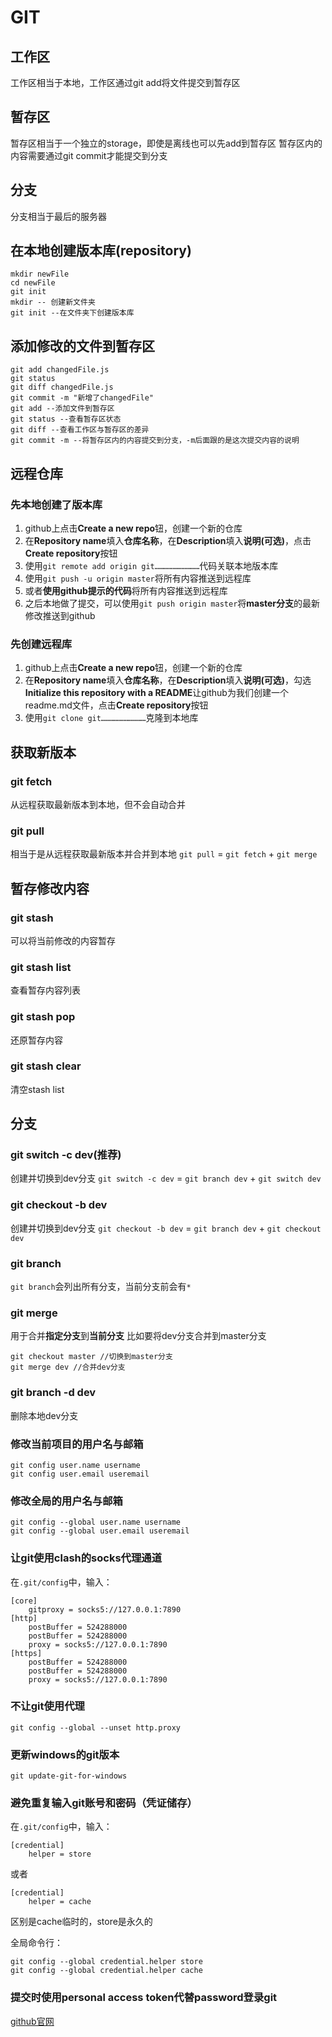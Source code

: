 # GIT
## 工作区
工作区相当于本地，工作区通过git add将文件提交到暂存区
## 暂存区
暂存区相当于一个独立的storage，即使是离线也可以先add到暂存区
暂存区内的内容需要通过git commit才能提交到分支
## 分支
分支相当于最后的服务器
## 在本地创建版本库(repository)
```
mkdir newFile
cd newFile
git init
mkdir -- 创建新文件夹
git init --在文件夹下创建版本库
```
## 添加修改的文件到暂存区
```
git add changedFile.js
git status
git diff changedFile.js
git commit -m "新增了changedFile"
git add --添加文件到暂存区
git status --查看暂存区状态
git diff --查看工作区与暂存区的差异
git commit -m --将暂存区内的内容提交到分支，-m后面跟的是这次提交内容的说明
```
## 远程仓库
### 先本地创建了版本库
1. github上点击**Create a new repo**钮，创建一个新的仓库
2. 在**Repository name**填入**仓库名称**，在**Description**填入**说明(可选)**，点击**Create repository**按钮
3. 使用`git remote add origin git…………………………`代码关联本地版本库
4. 使用`git push -u origin master`将所有内容推送到远程库
5. 或者**使用github提示的代码**将所有内容推送到远程库
6. 之后本地做了提交，可以使用`git push origin master`将**master分支**的最新修改推送到github
### 先创建远程库
1. github上点击**Create a new repo**钮，创建一个新的仓库
2. 在**Repository name**填入**仓库名称**，在**Description**填入**说明(可选)**，勾选**Initialize this repository with a README**让github为我们创建一个readme.md文件，点击**Create repository**按钮
3. 使用`git clone git…………………………`克隆到本地库

## 获取新版本
### git fetch
从远程获取最新版本到本地，但不会自动合并
### git pull
相当于是从远程获取最新版本并合并到本地
`git pull` = `git fetch` + `git merge`

## 暂存修改内容
### git stash
可以将当前修改的内容暂存
### git stash list
查看暂存内容列表
### git stash pop
还原暂存内容
### git stash clear
清空stash list

## 分支
### git switch -c dev(推荐)
创建并切换到dev分支
`git switch -c dev` = `git branch dev` + `git switch dev`
### git checkout -b dev
创建并切换到dev分支
`git checkout -b dev` = `git branch dev` + `git checkout dev`
### git branch
`git branch`会列出所有分支，当前分支前会有`*`
### git merge
用于合并**指定分支**到**当前分支**
比如要将dev分支合并到master分支
```
git checkout master //切换到master分支
git merge dev //合并dev分支
```
### git branch -d dev
删除本地dev分支

### 修改当前项目的用户名与邮箱
```
git config user.name username
git config user.email useremail
```

### 修改全局的用户名与邮箱
```
git config --global user.name username
git config --global user.email useremail
```

### 让git使用clash的socks代理通道
在`.git/config`中，输入：
```
[core]
	gitproxy = socks5://127.0.0.1:7890
[http]
	postBuffer = 524288000
	postBuffer = 524288000
	proxy = socks5://127.0.0.1:7890
[https]
	postBuffer = 524288000
	postBuffer = 524288000
	proxy = socks5://127.0.0.1:7890
```

### 不让git使用代理
```
git config --global --unset http.proxy
```

### 更新windows的git版本
```
git update-git-for-windows
```

### 避免重复输入git账号和密码（凭证储存）
在`.git/config`中，输入：

```
[credential]
	helper = store
```
或者

```
[credential]
	helper = cache
```

区别是cache临时的，store是永久的

全局命令行：

```
git config --global credential.helper store
git config --global credential.helper cache
```

### 提交时使用personal access token代替password登录git
[github官网](https://docs.github.com/en/authentication/keeping-your-account-and-data-secure/creating-a-personal-access-token)